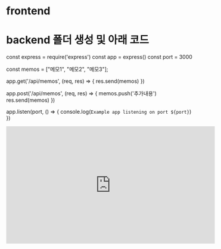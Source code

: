 # frontend

# backend 폴더 생성 및 아래 코드 
const express = require('express')
const app = express()
const port = 3000

const memos = ["메모1", "메모2", "메모3"];


app.get('/api/memos', (req, res) => {
  res.send(memos)
})

app.post('/api/memos', (req, res) => {
  memos.push('추가내용')
  res.send(memos)
})

app.listen(port, () => {
  console.log(`Example app listening on port ${port}`)
})


<iframe width="560" height="315" src="https://www.youtube.com/embed/ADxbGlwhl_s" title="YouTube video player" frameborder="0" allow="accelerometer; autoplay; clipboard-write; encrypted-media; gyroscope; picture-in-picture; web-share" allowfullscreen></iframe>
